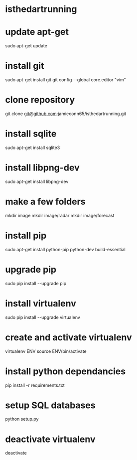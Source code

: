 # isthedartrunning

# update apt-get
sudo apt-get update

# install git 
sudo apt-get install git
git config --global core.editor "vim"

# clone repository
git clone git@github.com:jamieconn65/isthedartrunning.git

# install sqlite
sudo apt-get install sqlite3

# install libpng-dev
sudo apt-get install libpng-dev

# make a few folders
mkdir image
mkdir image/radar
mkdir image/forecast

# install pip
sudo apt-get install python-pip python-dev build-essential 

# upgrade pip
sudo pip install --upgrade pip

# install virtualenv
sudo pip install --upgrade virtualenv

# create and activate virtualenv
virtualenv ENV
source ENV/bin/activate

# install python dependancies
pip install -r requirements.txt

# setup SQL databases
python setup.py

# deactivate virtualenv
deactivate
